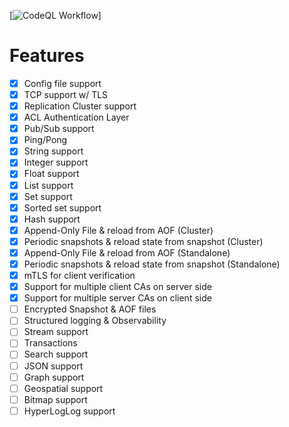 [![CodeQL Workflow](https://github.com/EchoVault/EchoVault/workflows/CodeQL/badge.svg)]

# Features

- [x] Config file support
- [x] TCP support w/ TLS
- [x] Replication Cluster support
- [x] ACL Authentication Layer
- [x] Pub/Sub support
- [x] Ping/Pong
- [x] String support
- [x] Integer support
- [x] Float support
- [x] List support
- [x] Set support
- [x] Sorted set support
- [x] Hash support
- [x] Append-Only File & reload from AOF (Cluster)
- [x] Periodic snapshots & reload state from snapshot (Cluster)
- [x] Append-Only File & reload from AOF (Standalone)
- [x] Periodic snapshots & reload state from snapshot (Standalone)
- [x] mTLS for client verification
- [x] Support for multiple client CAs on server side
- [x] Support for multiple server CAs on client side
- [ ] Encrypted Snapshot & AOF files
- [ ] Structured logging & Observability
- [ ] Stream support
- [ ] Transactions
- [ ] Search support
- [ ] JSON support
- [ ] Graph support
- [ ] Geospatial support
- [ ] Bitmap support
- [ ] HyperLogLog support
